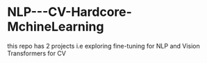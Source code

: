 # NLP---CV-Hardcore-MchineLearning
this repo has 2 projects i.e exploring fine-tuning for NLP and Vision Transformers for CV
